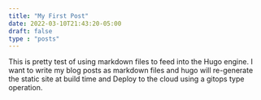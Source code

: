 ```yaml
---
title: "My First Post"
date: 2022-03-10T21:43:20-05:00
draft: false
type : "posts"
---
```


This is pretty test of using markdown files to feed into the Hugo engine.
I want to write my blog posts as markdown files and hugo will re-generate the static site at build time and 
Deploy to the cloud using a gitops type operation.